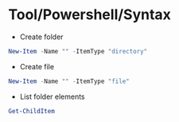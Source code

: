 # Tool/Powershell/Syntax

- Create folder

```powershell
New-Item -Name "" -ItemType "directory"
```

- Create file

```powershell
New-Item -Name "" -ItemType "file"
```

- List folder elements

```powershell
Get-ChildItem
```
